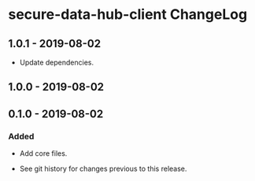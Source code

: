 # secure-data-hub-client ChangeLog

## 1.0.1 - 2019-08-02

- Update dependencies.

## 1.0.0 - 2019-08-02

## 0.1.0 - 2019-08-02

### Added
- Add core files.

- See git history for changes previous to this release.
